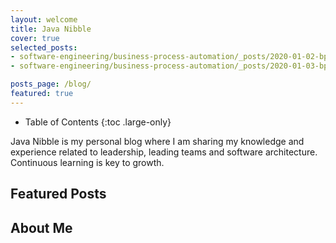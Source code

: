 ```yaml
---
layout: welcome
title: Java Nibble
cover: true
selected_posts:
- software-engineering/business-process-automation/_posts/2020-01-02-bpmn-diagrams.md
- software-engineering/business-process-automation/_posts/2020-01-03-bpmn-elements.md

posts_page: /blog/
featured: true
---
```


- Table of Contents
{:toc .large-only}

Java Nibble is my personal blog where I am sharing my knowledge and experience related to leadership, leading teams and 
software architecture. Continuous learning is key to growth.

## Featured Posts
<!--posts-->

## About Me
<!--author-->